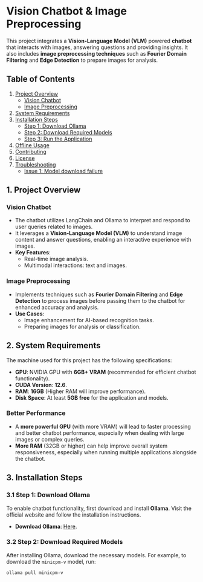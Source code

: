 # Vision Chatbot & Image Preprocessing

This project integrates a **Vision-Language Model (VLM)** powered **chatbot** that interacts with images, answering questions and providing insights. It also includes **image preprocessing techniques** such as **Fourier Domain Filtering** and **Edge Detection** to prepare images for analysis.

## Table of Contents
1. [Project Overview](#1-project-overview)
   - [Vision Chatbot](#vision-chatbot)
   - [Image Preprocessing](#image-preprocessing)
2. [System Requirements](#2-system-requirements)
3. [Installation Steps](#3-installation-steps)
   - [Step 1: Download Ollama](#31-step-1-download-ollama)
   - [Step 2: Download Required Models](#32-step-2-download-required-models)
   - [Step 3: Run the Application](#33-step-3-run-the-application)
4. [Offline Usage](#4-offline-usage)
5. [Contributing](#5-contributing)
6. [License](#6-license)
7. [Troubleshooting](#7-troubleshooting)
   - [Issue 1: Model download failure](#issue-1-model-download-failure)

## 1. Project Overview

### Vision Chatbot
- The chatbot utilizes LangChain and Ollama to interpret and respond to user queries related to images.
- It leverages a **Vision-Language Model (VLM)** to understand image content and answer questions, enabling an interactive experience with images.
- **Key Features**:
  - Real-time image analysis.
  - Multimodal interactions: text and images.

### Image Preprocessing
- Implements techniques such as **Fourier Domain Filtering** and **Edge Detection** to process images before passing them to the chatbot for enhanced accuracy and analysis.
- **Use Cases**: 
  - Image enhancement for AI-based recognition tasks.
  - Preparing images for analysis or classification.

## 2. System Requirements

The machine used for this project has the following specifications:

- **GPU**: NVIDIA GPU with **6GB+ VRAM** (recommended for efficient chatbot functionality).
- **CUDA Version**: **12.6**.
- **RAM**: **16GB** (Higher RAM will improve performance).
- **Disk Space**: At least **5GB free** for the application and models.

### **Better Performance**
- A **more powerful GPU** (with more VRAM) will lead to faster processing and better chatbot performance, especially when dealing with large images or complex queries.
- **More RAM** (32GB or higher) can help improve overall system responsiveness, especially when running multiple applications alongside the chatbot.

## 3. Installation Steps

### 3.1 Step 1: Download Ollama
To enable chatbot functionality, first download and install **Ollama**. Visit the official website and follow the installation instructions.

- **Download Ollama**: [Here](https://www.ollama.com).

### 3.2 Step 2: Download Required Models
After installing Ollama, download the necessary models. For example, to download the `minicpm-v` model, run:
```bash
ollama pull minicpm-v
